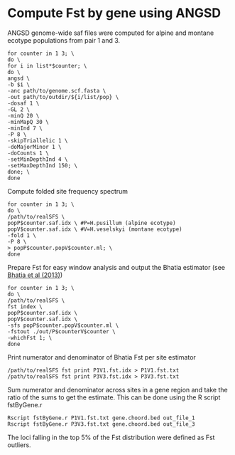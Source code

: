 
# Compute Fst by gene using ANGSD 

ANGSD genome-wide saf files were computed for alpine and montane ecotype populations from pair 1 and 3.
```
for counter in 1 3; \
do \
for i in list*$counter; \
do \
angsd \
-b $i \
-anc path/to/genome.scf.fasta \
-out path/to/outdir/${i/list/pop} \
-dosaf 1 \
-GL 2 \
-minQ 20 \
-minMapQ 30 \
-minInd 7 \
-P 8 \
-skipTriallelic 1 \
-doMajorMinor 1 \
-doCounts 1 \
-setMinDepthInd 4 \
-setMaxDepthInd 150; \
done; \
done
```
Compute folded site frequency spectrum
```
for counter in 1 3; \
do \
/path/to/realSFS \
popP$counter.saf.idx \ #P=H.pusillum (alpine ecotype)
popV$counter.saf.idx \ #V=H.veselskyi (montane ecotype)
-fold 1 \
-P 8 \
> popP$counter.popV$counter.ml; \
done
```
Prepare Fst for easy window analysis and output the Bhatia estimator (see [Bhatia et al (2013)](https://pubmed.ncbi.nlm.nih.gov/23861382/))
```
for counter in 1 3; \
do \
/path/to/realSFS \
fst index \
popP$counter.saf.idx \
popV$counter.saf.idx \
-sfs popP$counter.popV$counter.ml \
-fstout ./out/P$counterV$counter \
-whichFst 1; \
done
```
Print numerator and denominator of Bhatia Fst per site estimator 
```
/path/to/realSFS fst print P1V1.fst.idx > P1V1.fst.txt
/path/to/realSFS fst print P3V3.fst.idx > P3V3.fst.txt
```
Sum numerator and denominator across sites in a gene region and take the ratio of the sums to get the estimate. This can be done using the R script fstByGene.r 
```
Rscript fstByGene.r P1V1.fst.txt gene.choord.bed out_file_1
Rscript fstByGene.r P3V3.fst.txt gene.choord.bed out_file_3
```
The loci falling in the top 5% of the Fst distribution were defined as Fst outliers.
